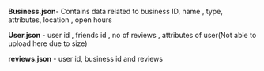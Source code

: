 **Business.json**- Contains data related to business ID, name , type, attributes, location , open hours

**User.json** - user id , friends id , no of reviews , attributes of user(Not able to upload here due to size)

**reviews.json** - user id, business id and reviews
